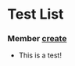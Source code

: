 Test List
=================

### Member [create](ffw_GLFWRenderWindow.html#ea9647af)  

* This is a test! 





